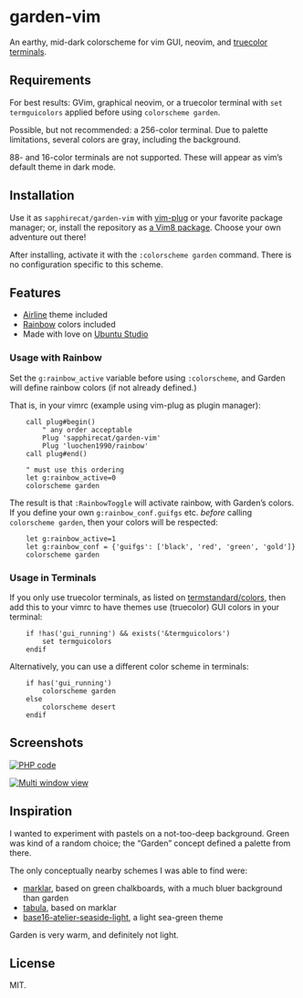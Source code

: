 # garden-vim

An earthy, mid-dark colorscheme for vim GUI, neovim, and [truecolor terminals](https://github.com/termstandard/colors).

## Requirements

For best results: GVim, graphical neovim, or a truecolor terminal
with `set termguicolors` applied before using `colorscheme garden`.

Possible, but not recommended: a 256-color terminal.
Due to palette limitations, several colors are gray, including the background.

88- and 16-color terminals are not supported.
These will appear as vim’s default theme in dark mode.

## Installation

Use it as `sapphirecat/garden-vim` with
[vim-plug](https://github.com/junegunn/vim-plug)
or your favorite package manager; or, install the repository
as [a Vim8 package](https://dev.to/iggredible/how-to-use-vim-packages-3gil).
Choose your own adventure out there!

After installing, activate it with the `:colorscheme garden` command.
There is no configuration specific to this scheme.

## Features

- [Airline](https://github.com/vim-airline/vim-airline) theme included
- [Rainbow](https://github.com/luochen1990/rainbow) colors included
- Made with love on [Ubuntu Studio](https://ubuntustudio.org/)

### Usage with Rainbow

Set the `g:rainbow_active` variable before using `:colorscheme`,
and Garden will define rainbow colors (if not already defined.)

That is, in your vimrc (example using vim-plug as plugin manager):

```vim
    call plug#begin()
        " any order acceptable
        Plug 'sapphirecat/garden-vim'
        Plug 'luochen1990/rainbow'
    call plug#end()

    " must use this ordering
    let g:rainbow_active=0
    colorscheme garden
```

The result is that `:RainbowToggle` will activate rainbow, with Garden’s
colors.  If you define your own `g:rainbow_conf.guifgs` etc. _before_ calling
`colorscheme garden`, then your colors will be respected:

```vim
    let g:rainbow_active=1
    let g:rainbow_conf = {'guifgs': ['black', 'red', 'green', 'gold']}
    colorscheme garden
```

### Usage in Terminals

If you only use truecolor terminals, as listed on
[termstandard/colors](https://github.com/termstandard/colors), then add this to
your vimrc to have themes use (truecolor) GUI colors in your terminal:

```vim
    if !has('gui_running') && exists('&termguicolors')
        set termguicolors
    endif
```

Alternatively, you can use a different color scheme in terminals:

```vim
    if has('gui_running')
        colorscheme garden
    else
        colorscheme desert
    endif
```

## Screenshots

[![PHP code](https://sapphirecat.github.io/images/garden/garden-php.png "PHP Demo")](https://sapphirecat.github.io/images/garden/garden-php.png)

[![Multi window view](https://sapphirecat.github.io/images/garden/garden-multi.png "Multi-window Demo")](https://sapphirecat.github.io/images/garden/garden-multi.png)

## Inspiration

I wanted to experiment with pastels on a not-too-deep background.
Green was kind of a random choice; the “Garden” concept defined a palette from there.

The only conceptually nearby schemes I was able to find were:

- [marklar](https://vimcolorschemes.com/vim-scripts/marklar.vim/),
  based on green chalkboards, with a much bluer background than garden
- [tabula](https://vimcolorschemes.com/vim-scripts/tabula.vim/), based on marklar
- [base16-atelier-seaside-light](https://base16.netlify.app/previews/base16-atelier-seaside-light),
  a light sea-green theme

Garden is very warm, and definitely not light.

## License

MIT.
